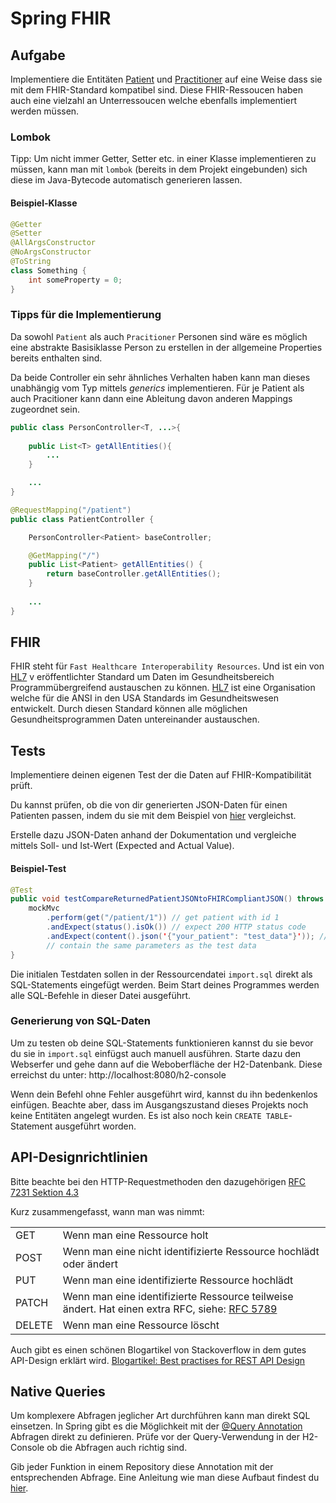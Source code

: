 # Spring FHIR

## Aufgabe
Implementiere die Entitäten [Patient](https://www.hl7.org/fhir/patient.html) und [Practitioner](https://www.hl7.org/fhir/Practitioner.html) auf eine Weise dass sie mit dem FHIR-Standard kompatibel sind. Diese FHIR-Ressoucen haben auch eine vielzahl an Unterressoucen welche ebenfalls implementiert werden müssen. 

### Lombok

Tipp: Um nicht immer Getter, Setter etc. in einer Klasse implementieren zu müssen, kann man mit ``lombok``
(bereits in dem Projekt eingebunden) sich diese im Java-Bytecode automatisch generieren lassen.

#### Beispiel-Klasse

```java
@Getter
@Setter
@AllArgsConstructor
@NoArgsConstructor
@ToString
class Something {
    int someProperty = 0;
}
```

### Tipps für die Implementierung
Da sowohl `Patient` als auch `Pracitioner` Personen sind wäre es möglich eine abstrakte Basisiklasse Person zu erstellen
in der allgemeine Properties bereits enthalten sind.

Da beide Controller ein sehr ähnliches Verhalten haben kann man dieses unabhängig vom Typ mittels *generics* implementieren.
Für je Patient als auch Pracitioner kann dann eine Ableitung davon anderen Mappings zugeordnet sein.

```java
public class PersonController<T, ...>{
    
    public List<T> getAllEntities(){
        ...
    }

    ...
}

@RequestMapping("/patient")
public class PatientController {

    PersonController<Patient> baseController;

    @GetMapping("/")
    public List<Patient> getAllEntities() {
        return baseController.getAllEntities();
    }
    
    ...
}

```

## FHIR
FHIR steht für `Fast Healthcare Interoperability Resources`. Und ist ein von [HL7](https://www.hl7.org/about/index.cfm?ref=nav) v
eröffentlichter Standard um Daten im Gesundheitsbereich Programmübergreifend austauschen zu können. 
[HL7](https://www.hl7.org/about/index.cfm?ref=nav) ist eine Organisation welche für die ANSI in den USA Standards 
im Gesundheitswesen entwickelt. Durch diesen Standard können alle möglichen Gesundheitsprogrammen Daten 
untereinander austauschen.


## Tests

Implementiere deinen eigenen Test der die Daten auf FHIR-Kompatibilität prüft. 

Du kannst prüfen, ob die von dir generierten JSON-Daten für einen Patienten passen, indem du sie mit dem Beispiel von [hier](https://www.hl7.org/fhir/patient.html) vergleichst. 

Erstelle dazu JSON-Daten anhand der Dokumentation und vergleiche mittels Soll- und Ist-Wert (Expected and Actual Value).

#### Beispiel-Test

```java
@Test
public void testCompareReturnedPatientJSONtoFHIRCompliantJSON() throws Exception {
    mockMvc
        .perform(get("/patient/1")) // get patient with id 1
        .andExpect(status().isOk()) // expect 200 HTTP status code
        .andExpect(content().json('{"your_patient": "test_data"}')); // returned data should be of type json and
        // contain the same parameters as the test data
}
```

Die initialen Testdaten sollen in der Ressourcendatei `import.sql` direkt als SQL-Statements eingefügt werden. 
Beim Start deines Programmes werden alle SQL-Befehle in dieser Datei ausgeführt.

### Generierung von SQL-Daten
Um zu testen ob deine SQL-Statements funktionieren kannst du sie bevor du sie in `import.sql` einfügst auch manuell 
ausführen. Starte dazu den Webserfer und gehe dann auf die Weboberfläche der H2-Datenbank. 
Diese erreichst du unter: http://localhost:8080/h2-console 

Wenn dein Befehl ohne Fehler ausgeführt wird, kannst du ihn bedenkenlos einfügen. Beachte aber, dass im Ausgangszustand dieses Projekts noch keine Entitäten angelegt wurden. Es ist also noch kein `CREATE TABLE`-Statement ausgeführt worden. 

## API-Designrichtlinien

Bitte beachte bei den HTTP-Requestmethoden den dazugehörigen 
[RFC 7231 Sektion 4.3](https://www.rfc-editor.org/rfc/rfc7231#section-4.3)

Kurz zusammengefasst, wann man was nimmt:
<table>
    <tr>
        <td>GET</td>
        <td>Wenn man eine Ressource holt</td>
    </tr>
    <tr>
        <td>POST</td>
        <td>Wenn man eine nicht identifizierte Ressource hochlädt oder ändert</td>
    </tr>
    <tr>
        <td>PUT</td>
        <td>Wenn man eine identifizierte Ressource hochlädt</td>
    </tr>
    <tr>
        <td>PATCH</td>
        <td>Wenn man eine identifizierte Ressource teilweise ändert. Hat einen extra RFC, siehe: <a href="https://www.rfc-editor.org/rfc/rfc5789">RFC 5789</a></td>
    </tr>
    <tr>
        <td>DELETE</td>
        <td>Wenn man eine Ressource löscht</td>
    </tr>
</table>


Auch gibt es einen schönen Blogartikel von Stackoverflow in dem gutes API-Design erklärt wird. 
[Blogartikel: Best practises for REST API Design](https://stackoverflow.blog/2020/03/02/best-practices-for-rest-api-design/)

## Native Queries

Um komplexere Abfragen jeglicher Art durchführen kann man direkt SQL einsetzen. In Spring gibt es die Möglichkeit 
mit der [@Query Annotation](https://docs.spring.io/spring-data/jpa/docs/current/reference/html/#jpa.query-methods.at-query) 
Abfragen direkt zu definieren. 
Prüfe vor der Query-Verwendung in der H2-Console ob die Abfragen auch richtig sind. 

Gib jeder Funktion in einem Repository diese Annotation mit der entsprechenden Abfrage. Eine Anleitung wie man diese 
Aufbaut findest du [hier](https://www.baeldung.com/spring-data-jpa-query).


